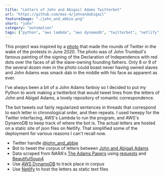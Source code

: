 ```yaml
---
title: "Letters of John and Abigail Adams Twitterbot"
url: "https://github.com/mas-4/johnandabigail"
featureImage: "./john_and_abbie.png"
short: "john"
category: "automation"
tags: ["python", "aws lambda", "aws dynamodb", "twitterbot", "netlify", "beautifulsoup4", "scraping"]
---
```

This project was inspired by a [photo][11] that made the rounds of Twitter in
the wake of the protests in June 2020. The photo was of John Trumbull's famous
painting of the signing of the Declaration of Independence with red dots over
the faces of all the slave-owning founding fathers. Only 8 or 9 of the several
dozen men in the photo could boast never having owned slaves and John Adams was
smack dab in the middle with his face as apparent as ever.

I've always been a bit of a John Adams fanboy so I decided to put my Python to
work making a twitterbot that would tweet lines from the letters of John and
Abigail Adams, a lovely repository of romantic correspondence.

The bot tweets out fairly regularized sentences in threads that correspond to
each letter in chronological order, and then repeats. I used tweepy for the
Twitter interfacing, AWS's Lambda to run the program, and AWS's DynamoDB to keep
track of where the bot is. The actual letters are hosted on a static site of
json files on Netlify. That simplified some of the deployment for various
reasons I can't recall now.

- Twitter handle [@john\_and\_abbie][10]
- Bot to tweet the corpus of letters between [John and Abigail Adams][0]
- Data scraped from NARA's [The Adams Papers][1] using [requests][2] and
  [BeautifulSoup4][3]
- Use [AWS DynamoDB][6] to track place in corpus
- Use [Netlify][7] to host the letters as static text files

[0]: https://www.masshist.org/digitaladams/archive/letter/
[1]: https://founders.archives.gov/about/Adams
[2]: https://requests.readthedocs.io/en/master/
[3]: https://www.crummy.com/software/BeautifulSoup/
[4]: https://www.tweepy.org/
[5]: https://aws.amazon.com/lambda/
[6]: https://aws.amazon.com/dynamodb/
[7]: https://johnandabigail.netlify.app/1777-04-02-0-john.txt
[8]: https://urllib3.readthedocs.io/en/latest/
[9]: https://boto3.amazonaws.com/v1/documentation/api/latest/index.html
[10]: https://github.com/mas-4/johnandabigail
[11]: https://hyperallergic.com/572035/historical-painting-is-altered-to-show-most-declaration-of-independence-signatories-were-enslavers/
